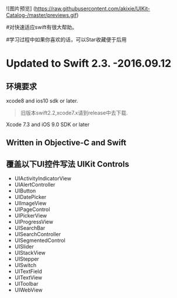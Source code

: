 
![图片预览]
(https://raw.githubusercontent.com/akixie/UIKit-Catalog-/master/previews.gif)

#对快速适应swift有很大帮助。

#学习过程中如果你喜欢的话，可以Star收藏便于后用

# Updated to Swift 2.3. -2016.09.12


## 环境要求

xcode8 and ios10 sdk or later.

> 旧版本swift2.2,xcode7.x请到release中去下载.

Xcode 7.3 and iOS 9.0 SDK or later

## Written in Objective-C and Swift



## 覆盖以下UI控件写法 UIKit Controls 

+ UIActivityIndicatorView
+ UIAlertController
+ UIButton
+ UIDatePicker
+ UIImageView
+ UIPageControl
+ UIPickerView
+ UIProgressView
+ UISearchBar
+ UISearchController
+ UISegmentedControl
+ UISlider
+ UIStackView
+ UIStepper
+ UISwitch
+ UITextField
+ UITextView
+ UIToolbar
+ UIWebView


